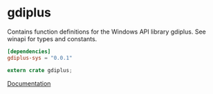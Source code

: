# gdiplus #
Contains function definitions for the Windows API library gdiplus. See winapi for types and constants.

```toml
[dependencies]
gdiplus-sys = "0.0.1"
```

```rust
extern crate gdiplus;
```

[Documentation](https://retep998.github.io/doc/gdiplus/)
